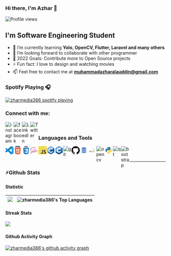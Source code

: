 ### Hi there, I'm Azhar 👋
![Profile views](https://gpvc.arturio.dev/zharmedia386)  

## I'm Software Engineering Student

- 🌱 I’m currently learning **Yolo, OpenCV, Flutter, Laravel and many others**
- 👯 I’m looking forward to collaborate with other programmer
- 🥅 2022 Goals: Contribute more to Open Source projects
- ⚡ Fun fact: I love to design and watching movies
- 📫 Feel free to contact me at **muhammadazharalauddin@gmail.com**

### Spotify Playing 🎧

[<img src="https://spotify-now-playing-kappa.vercel.app/api/spotify-playing" alt="zharmedia386 spotify playing" width="350" />]()

### Connect with me:

<a href="https://www.instagram.com/m.azhar.alauddin/" target="_blank"><img align="left" alt="instagram" width="26px" src='https://cdn.worldvectorlogo.com/logos/instagram-2-1.svg'></a>
<a href="https://www.facebook.com/m.azhar.alauddin1" target="_blank"><img align="left" alt="facebook" width="26px" src='https://cdn.worldvectorlogo.com/logos/facebook-3.svg'></a>
<a href="https://www.linkedin.com/in/m-azhar-alauddin" target="_blank"><img align="left" alt="LinkedIn" width="26px" src='https://cdn.worldvectorlogo.com/logos/linkedin-icon-2.svg'></a>
<a href="https://twitter.com/zharmath1" target="_blank"><img align="left" alt="Twitter" width="26px" src='https://cdn.worldvectorlogo.com/logos/twitter-6.svg'></a>

<br />

### Languages and Tools

<img align="left" alt="Visual Studio Code" width="26px" src="https://raw.githubusercontent.com/github/explore/80688e429a7d4ef2fca1e82350fe8e3517d3494d/topics/visual-studio-code/visual-studio-code.png" />
<img align="left" alt="HTML5" width="26px" src="https://raw.githubusercontent.com/github/explore/80688e429a7d4ef2fca1e82350fe8e3517d3494d/topics/html/html.png" />
<img align="left" alt="CSS3" width="26px" src="https://raw.githubusercontent.com/github/explore/80688e429a7d4ef2fca1e82350fe8e3517d3494d/topics/css/css.png" />
<img align="left" alt="Sass" width="26px" src="https://raw.githubusercontent.com/github/explore/80688e429a7d4ef2fca1e82350fe8e3517d3494d/topics/sass/sass.png" />
<img align="left" alt="JavaScript" width="26px" src="https://raw.githubusercontent.com/github/explore/80688e429a7d4ef2fca1e82350fe8e3517d3494d/topics/javascript/javascript.png" />
<img align="left" alt="c" width="26px" src="https://raw.githubusercontent.com/devicons/devicon/master/icons/c/c-original.svg" /> 
<img align="left" alt="cpp" width="26px" src="https://raw.githubusercontent.com/devicons/devicon/master/icons/cplusplus/cplusplus-original.svg" /> 
<img align="left" alt="git" width="26px" src="https://www.vectorlogo.zone/logos/git-scm/git-scm-icon.svg" />
<img align="left" alt="GitHub" width="26px" src="https://raw.githubusercontent.com/github/explore/78df643247d429f6cc873026c0622819ad797942/topics/github/github.png" />
<img align="left" alt="SQL" width="26px" src="https://raw.githubusercontent.com/github/explore/80688e429a7d4ef2fca1e82350fe8e3517d3494d/topics/sql/sql.png" />
<img align="left" alt="MySQL" width="26px" src="https://raw.githubusercontent.com/github/explore/80688e429a7d4ef2fca1e82350fe8e3517d3494d/topics/mysql/mysql.png" />
<img align="left" alt="opencv" width="26px" src="https://www.vectorlogo.zone/logos/opencv/opencv-icon.svg" />
<img align="left" alt="python" width="26px" src="https://raw.githubusercontent.com/devicons/devicon/master/icons/python/python-original.svg" />
<img align="left" alt="qt" width="26px" src="https://upload.wikimedia.org/wikipedia/commons/0/0b/Qt_logo_2016.svg" />
<img align="left" alt="bootstrap" width="26px" src="https://cdn.worldvectorlogo.com/logos/bootstrap-5-1.svg" />

<br />
<br />

---

### ⚡Github Stats
#### Statistic
<img src="https://github-readme-stats.vercel.app/api?username=zharmedia386&&show_icons=true&count_private=true&theme=radical"/>|<img alt="zharmedia386's Top Languages" src="https://github-readme-stats.vercel.app/api/top-langs/?username=zharmedia386&langs_count=8&count_private=true&layout=compact&theme=radical&bg_color=0D1117" />|
|---|---|

#### Streak Stats
<img src="https://github-readme-streak-stats.herokuapp.com/?user=zharmedia386&theme=radical"/>

#### Github Activity Graph
[![zharmedia386's github activity graph](https://activity-graph.herokuapp.com/graph?username=zharmedia386&theme=redical)](https://github.com/zharmedia386/zharmedia386)
